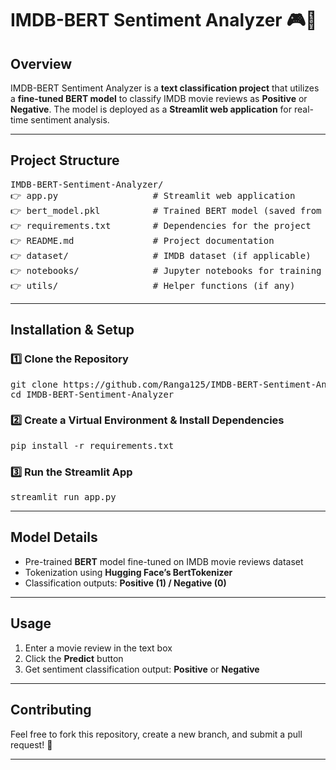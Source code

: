 <!DOCTYPE html>
<html lang="en">
<head>
    <meta charset="UTF-8">
    <meta name="viewport" content="width=device-width, initial-scale=1.0">
</head>
<body>

<h1><strong>IMDB-BERT Sentiment Analyzer 🎮🤖</strong></h1>

<h2><strong>Overview</strong></h2>
<p>IMDB-BERT Sentiment Analyzer is a <strong>text classification project</strong> that utilizes a <strong>fine-tuned BERT model</strong> to classify IMDB movie reviews as <strong>Positive</strong> or <strong>Negative</strong>. The model is deployed as a <strong>Streamlit web application</strong> for real-time sentiment analysis.</p>

<hr>

<h2><strong>Project Structure</strong></h2>
<pre>
IMDB-BERT-Sentiment-Analyzer/
👉 app.py                  # Streamlit web application  
👉 bert_model.pkl          # Trained BERT model (saved from Colab using Pickle)  
👉 requirements.txt        # Dependencies for the project  
👉 README.md               # Project documentation  
👉 dataset/                # IMDB dataset (if applicable)  
👉 notebooks/              # Jupyter notebooks for training and evaluation  
👉 utils/                  # Helper functions (if any)  
</pre>

<hr>

<h2><strong>Installation & Setup</strong></h2>

<h3><strong>1️⃣ Clone the Repository</strong></h3>
<pre>
git clone https://github.com/Ranga125/IMDB-BERT-Sentiment-Analyzer.git
cd IMDB-BERT-Sentiment-Analyzer
</pre>

<h3><strong>2️⃣ Create a Virtual Environment & Install Dependencies</strong></h3>
<pre>
pip install -r requirements.txt
</pre>

<h3><strong>3️⃣ Run the Streamlit App</strong></h3>
<pre>
streamlit run app.py
</pre>

<hr>

<h2><strong>Model Details</strong></h2>
<ul>
    <li>Pre-trained <strong>BERT</strong> model fine-tuned on IMDB movie reviews dataset</li>
    <li>Tokenization using <strong>Hugging Face’s BertTokenizer</strong></li>
    <li>Classification outputs: <strong>Positive (1) / Negative (0)</strong></li>
</ul>

<hr>

<h2><strong>Usage</strong></h2>
<ol>
    <li>Enter a movie review in the text box</li>
    <li>Click the <strong>Predict</strong> button</li>
    <li>Get sentiment classification output: <strong>Positive</strong> or <strong>Negative</strong></li>
</ol>

<hr>

<h2><strong>Contributing</strong></h2>
<p>Feel free to fork this repository, create a new branch, and submit a pull request! 🚀</p>

<hr>



</body>
</html>
